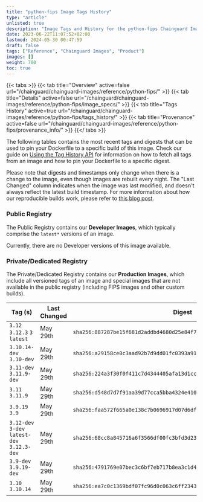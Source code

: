 ```yaml
---
title: "python-fips Image Tags History"
type: "article"
unlisted: true
description: "Image Tags and History for the python-fips Chainguard Image"
date: 2023-06-22T11:07:52+02:00
lastmod: 2024-05-30 00:47:59
draft: false
tags: ["Reference", "Chainguard Images", "Product"]
images: []
weight: 700
toc: true
---
```


{{< tabs >}}
{{< tab title="Overview" active=false url="/chainguard/chainguard-images/reference/python-fips/" >}}
{{< tab title="Details" active=false url="/chainguard/chainguard-images/reference/python-fips/image_specs/" >}}
{{< tab title="Tags History" active=true url="/chainguard/chainguard-images/reference/python-fips/tags_history/" >}}
{{< tab title="Provenance" active=false url="/chainguard/chainguard-images/reference/python-fips/provenance_info/" >}}
{{</ tabs >}}

The following tables contains the most recent tags and digests that can be used to pin your Dockerfile to a specific build of this image. Check our guide on [Using the Tag History API](/chainguard/chainguard-images/using-the-tag-history-api/) for information on how to fetch all tags from an image and how to pin your Dockerfile to a specific digest.

Please note that digests and timestamps only change when there is a change to the image, even though images are rebuilt every night. The "Last Changed" column indicates when the image was last modified, and doesn't always reflect the latest build timestamp. For more information about how our reproducible builds work, please refer to [this blog post](https://www.chainguard.dev/unchained/reproducing-chainguards-reproducible-image-builds).

### Public Registry
The Public Registry contains our **Developer Images**, which typically comprise the `latest*` versions of an image.

Currently, there are no Developer versions of this image available.

### Private/Dedicated Registry
The Private/Dedicated Registry contains our **Production Images**, which include all versioned tags of an image and special images that are not available in the public registry (including FIPS images and other custom builds).

| Tag (s)                                       | Last Changed | Digest                                                                    |
|-----------------------------------------------|--------------|---------------------------------------------------------------------------|
|  `3.12` `3.12.3` `3` `latest`                 | May 29th     | `sha256:887287be15f681d2addbd4680d25e84f7f4d8bbce26a9b2827ffc56af1ee63bc` |
|  `3.10.14-dev` `3.10-dev`                     | May 29th     | `sha256:a29158ce0c3aad92b7d9dd01fc0393a919928f21b2a546294b7591bf5bb1be87` |
|  `3.11-dev` `3.11.9-dev`                      | May 29th     | `sha256:224a3f30f0f411c7d4344405afa13d1cc04e843d2e1ddf06690adb3904cda68b` |
|  `3.11` `3.11.9`                              | May 29th     | `sha256:d548d7d7f91aa39d77cca5bba4324e410df5255738b41717a18ecea6a5e79e24` |
|  `3.9.19` `3.9`                               | May 29th     | `sha256:faa572f665a0e138c7b0696917d07d6df064235c3d8d74915181ea0366200567` |
|  `3.12-dev` `3-dev` `latest-dev` `3.12.3-dev` | May 29th     | `sha256:68cc8a845716a6f3566df00fc3bfd3d23ee6e91317e2063ba1418edddc98425c` |
|  `3.9-dev` `3.9.19-dev`                       | May 29th     | `sha256:4791769e07bec3c6bf7eb717b8ea3c1d46a5ab1c0429e45f390b681d1fef7a60` |
|  `3.10` `3.10.14`                             | May 29th     | `sha256:ea7c0c1369bdf07fc96d0c063c6ff23436113ed9bcfebc28f425e6b138aa64ff` |


